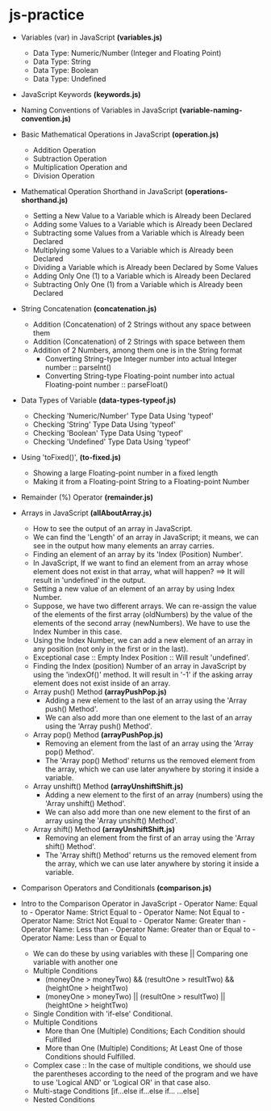 ﻿# js-practice

- Variables (var) in JavaScript <b>(variables.js)</b>
    - Data Type: Numeric/Number (Integer and Floating Point)
    - Data Type: String
    - Data Type: Boolean
    - Data Type: Undefined

- JavaScript Keywords <b>(keywords.js)</b>

- Naming Conventions of Variables in JavaScript <b>(variable-naming-convention.js)</b>

- Basic Mathematical Operations in JavaScript <b>(operation.js)</b>
    - Addition Operation
    - Subtraction Operation
    - Multiplication Operation and 
    - Division Operation

- Mathematical Operation Shorthand in JavaScript <b>(operations-shorthand.js)</b>
    - Setting a New Value to a Variable which is Already been Declared
    - Adding some Values to a Variable which is Already been Declared
    - Subtracting some Values from a Variable which is Already been Declared
    - Multiplying some Values to a Variable which is Already been Declared
    - Dividing a Variable which is Already been Declared by Some Values
    - Adding Only One (1) to a Variable which is Already been Declared
    - Subtracting Only One (1) from a Variable which is Already been Declared

- String Concatenation <b>(concatenation.js)</b>
    - Addition (Concatenation) of 2 Strings without any space between them
    - Addition (Concatenation) of 2 Strings with space between them
    - Addition of 2 Numbers, among them one is in the String format
        - Converting String-type Integer number into actual Integer number :: parseInt()
        - Converting String-type Floating-point number into actual Floating-point number :: parseFloat()

- Data Types of Variable <b>(data-types-typeof.js)</b>
    - Checking 'Numeric/Number' Type Data Using 'typeof'
    - Checking 'String' Type Data Using 'typeof'
    - Checking 'Boolean' Type Data Using 'typeof'
    - Checking 'Undefined' Type Data Using 'typeof'

- Using 'toFixed()', <b>(to-fixed.js)</b>
    - Showing a large Floating-point number in a fixed length
    - Making it from a Floating-point String to a Floating-point Number

- Remainder (%) Operator <b>(remainder.js)</b>

- Arrays in JavaScript <b>(allAboutArray.js)</b>
    - How to see the output of an array in JavaScript.
    - We can find the 'Length' of an array in JavaScript; it means, we can see in the output how many elements an array carries.
    - Finding an element of an array by its 'Index (Position) Number'.
    - In JavaScript, If we want to find an element from an array whose element does not exist in that array, what will happen? ==> It will result in 'undefined' in the output.
    - Setting a new value of an element of an array by using Index Number.
    - Suppose, we have two different arrays. We can re-assign the value of the elements of the first array (oldNumbers) by the value of the elements of the second array (newNumbers). We have to use the Index Number in this case.
    - Using the Index Number, we can add a new element of an array in any position (not only in the first or in the last).
    - Exceptional case :: Empty Index Position :: Will result 'undefined'.
    - Finding the Index (position) Number of an array in JavaScript by using the 'indexOf()' method. It will result in '-1' if the asking array element does not exist inside of an array.
    - Array push() Method <b>(arrayPushPop.js)</b>
        - Adding a new element to the last of an array using the 'Array push() Method'.
        - We can also add more than one element to the last of an array using the 'Array push() Method'.
    - Array pop() Method <b>(arrayPushPop.js)</b>
        - Removing an element from the last of an array using the 'Array pop() Method'.
        - The 'Array pop() Method' returns us the removed element from the array, which we can use later anywhere by storing it inside a variable.
    - Array unshift() Method <b>(arrayUnshiftShift.js)</b>
        - Adding a new element to the first of an array (numbers) using the 'Array unshift() Method'.
        - We can also add more than one new element to the first of an array using the 'Array unshift() Method'.
    - Array shift() Method <b>(arrayUnshiftShift.js)</b>
        - Removing an element from the first of an array using the 'Array shift() Method'.
        - The 'Array shift() Method' returns us the removed element from the array, which we can use later anywhere by storing it inside a variable.

- Comparison Operators and Conditionals <b>(comparison.js)</b>
 - Intro to the Comparison Operator in JavaScript
        - Operator Name: Equal to
        - Operator Name: Strict Equal to
        - Operator Name: Not Equal to
        - Operator Name: Strict Not Equal to
        - Operator Name: Greater than
        - Operator Name: Less than
        - Operator Name: Greater than or Equal to
        - Operator Name: Less than or Equal to
    - We can do these by using variables with these || Comparing one variable with another one
    - Multiple Conditions
        - (moneyOne > moneyTwo) && (resultOne > resultTwo) && (heightOne > heightTwo)
        - (moneyOne > moneyTwo) || (resultOne > resultTwo) || (heightOne > heightTwo)
    - Single Condition with 'if-else' Conditional.
    - Multiple Conditions
        - More than One (Multiple) Conditions; Each Condition should Fulfilled
        - More than One (Multiple) Conditions; At Least One of those Conditions should Fulfilled.
    - Complex case :: In the case of multiple conditions, we should use the parentheses according to the need of the program and we have to use 'Logical AND' or 'Logical OR' in that case also.
    - Multi-stage Conditions [if...else if...else if... ...else]
    - Nested Conditions
